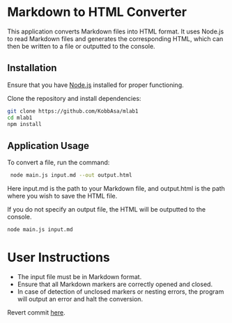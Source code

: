 # Markdown to HTML Converter

This application converts Markdown files into HTML format. It uses Node.js to read Markdown files and generates 
the corresponding HTML, which can then be written to a file or outputted to the console.

## Installation

Ensure that you have [Node.js](https://nodejs.org/) installed for proper functioning.

Clone the repository and install dependencies:
```bash
git clone https://github.com/KobbAsa/mlab1
cd mlab1
npm install
```

## Application Usage
To convert a file, run the command:
```bash
 node main.js input.md --out output.html
```
Here input.md is the path to your Markdown file, and output.html is the path where you wish to save the HTML file.

If you do not specify an output file, the HTML will be outputted to the console.

```bash
node main.js input.md
```

# User Instructions
* The input file must be in Markdown format.
* Ensure that all Markdown markers are correctly opened and closed.
* In case of detection of unclosed markers or nesting errors, the program will output an error and halt the conversion.

Revert commit [here](https://github.com/KobbAsa/mlab1/commit/c762cbeeb2d954649c0c6a0ce2ae3b227c8b4f70).